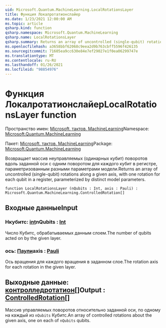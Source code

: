```yaml
---
uid: Microsoft.Quantum.MachineLearning.LocalRotationsLayer
title: Функция Локалротатионслайер
ms.date: 1/23/2021 12:00:00 AM
ms.topic: article
qsharp.kind: function
qsharp.namespace: Microsoft.Quantum.MachineLearning
qsharp.name: LocalRotationsLayer
qsharp.summary: Returns an array of uncontrolled (single-qubit) rotations along a given axis, with one rotation for each qubit in a register, parameterized by distinct model parameters.
ms.openlocfilehash: a3658bbf62068c9eea2d9b763cbff5596f426135
ms.sourcegitcommit: 71605ea9cc630e84e7ef29027e1f0ea06299747e
ms.translationtype: MT
ms.contentlocale: ru-RU
ms.lasthandoff: 01/26/2021
ms.locfileid: "98854976"
---
```

# <a name="localrotationslayer-function"></a><span data-ttu-id="ba37f-102">Функция Локалротатионслайер</span><span class="sxs-lookup"><span data-stu-id="ba37f-102">LocalRotationsLayer function</span></span>

<span data-ttu-id="ba37f-103">Пространство имен: [Microsoft. тактов. MachineLearning](xref:Microsoft.Quantum.MachineLearning)</span><span class="sxs-lookup"><span data-stu-id="ba37f-103">Namespace: [Microsoft.Quantum.MachineLearning](xref:Microsoft.Quantum.MachineLearning)</span></span>

<span data-ttu-id="ba37f-104">Пакет: [Microsoft. тактов. MachineLearning](https://nuget.org/packages/Microsoft.Quantum.MachineLearning)</span><span class="sxs-lookup"><span data-stu-id="ba37f-104">Package: [Microsoft.Quantum.MachineLearning](https://nuget.org/packages/Microsoft.Quantum.MachineLearning)</span></span>


<span data-ttu-id="ba37f-105">Возвращает массив неуправляемых (одинарных кубит) поворотов вдоль заданной оси с одним поворотом для каждого кубит в регистре, параметризованным разными параметрами модели.</span><span class="sxs-lookup"><span data-stu-id="ba37f-105">Returns an array of uncontrolled (single-qubit) rotations along a given axis, with one rotation for each qubit in a register, parameterized by distinct model parameters.</span></span>

```qsharp
function LocalRotationsLayer (nQubits : Int, axis : Pauli) : Microsoft.Quantum.MachineLearning.ControlledRotation[]
```


## <a name="input"></a><span data-ttu-id="ba37f-106">Входные данные</span><span class="sxs-lookup"><span data-stu-id="ba37f-106">Input</span></span>

### <a name="nqubits--int"></a><span data-ttu-id="ba37f-107">Нкубитс: [int](xref:microsoft.quantum.lang-ref.int)</span><span class="sxs-lookup"><span data-stu-id="ba37f-107">nQubits : [Int](xref:microsoft.quantum.lang-ref.int)</span></span>

<span data-ttu-id="ba37f-108">Число Кубитс, обрабатываемых данным слоем.</span><span class="sxs-lookup"><span data-stu-id="ba37f-108">The number of qubits acted on by the given layer.</span></span>


### <a name="axis--pauli"></a><span data-ttu-id="ba37f-109">ось: [Паули](xref:microsoft.quantum.lang-ref.pauli)</span><span class="sxs-lookup"><span data-stu-id="ba37f-109">axis : [Pauli](xref:microsoft.quantum.lang-ref.pauli)</span></span>

<span data-ttu-id="ba37f-110">Ось вращения для каждого вращения в заданном слое.</span><span class="sxs-lookup"><span data-stu-id="ba37f-110">The rotation axis for each rotation in the given layer.</span></span>



## <a name="output--controlledrotation"></a><span data-ttu-id="ba37f-111">Выходные данные: [контролледротатион](xref:Microsoft.Quantum.MachineLearning.ControlledRotation)[]</span><span class="sxs-lookup"><span data-stu-id="ba37f-111">Output : [ControlledRotation](xref:Microsoft.Quantum.MachineLearning.ControlledRotation)[]</span></span>

<span data-ttu-id="ba37f-112">Массив управляемых поворотов относительно заданной оси, по одному на каждый из `nQubits` Кубитс.</span><span class="sxs-lookup"><span data-stu-id="ba37f-112">An array of controlled rotations about the given axis, one on each of `nQubits` qubits.</span></span>